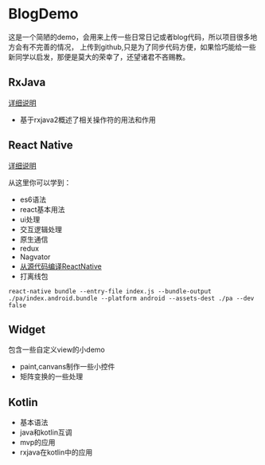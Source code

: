 # BlogDemo
   这是一个简陋的demo，会用来上传一些日常日记或者blog代码，所以项目很多地方会有不完善的情况，
   上传到github,只是为了同步代码方便，如果恰巧能给一些新同学以启发，那便是莫大的荣幸了，还望诸君不吝赐教。
   
   
## RxJava
[详细说明](https://github.com/romantiskt/BlogDemo/tree/master/doc/rxjava.md) 
 * 基于rxjava2概述了相关操作符的用法和作用
    
 

## React Native
[详细说明](https://github.com/romantiskt/BlogDemo/tree/master/doc/ReactNative.md)

   从这里你可以学到：
*  es6语法
*  react基本用法
*  ui处理
*  交互逻辑处理
*  原生通信
*  redux
*  Nagvator
*  [从源代码编译ReactNative](https://github.com/romantiskt/BlogDemo/tree/master/doc/react_build.md) 
*  打离线包
```
react-native bundle --entry-file index.js --bundle-output ./pa/index.android.bundle --platform android --assets-dest ./pa --dev false
```
## Widget
  包含一些自定义view的小demo
 *  paint,canvans制作一些小控件
 *  矩阵变换的一些处理
## Kotlin
  
* 基本语法
* java和kotlin互调
* mvp的应用
* rxjava在kotlin中的应用